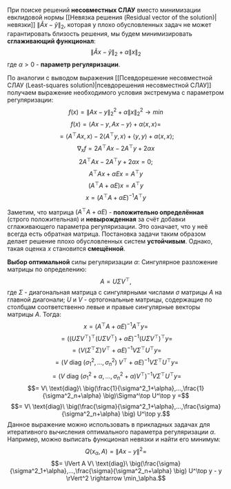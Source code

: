 При поиске решений **несовместных СЛАУ** вместо минимизации евклидовой нормы [[Невязка решения (Residual vector of the solution)|невязки]] $\lVert\tilde{A}x-\tilde{y}\rVert_2$, которая у плохо обусловленных задач не может гарантировать близость решения, мы будем минимизировать **сглаживающий функционал**:$$\lVert\tilde{A}x-\tilde{y}\rVert_2+\alpha\lVert x\rVert_2$$где $\alpha>0$ - **параметр регуляризации**.

По аналогии с выводом выражения [[Псевдорешение несовместной СЛАУ (Least-squares solution)|псевдорешения несовместной СЛАУ]] получаем выражение необходимого условия экстремума с параметром регуляризации:$$f(x)=\lVert Ax-y\rVert_2^2+\alpha\lVert x\rVert_2^2\rightarrow min$$
$$f(x)=\langle Ax-y,Ax-y\rangle+\alpha\langle x,x\rangle=$$$$=\langle A^\top Ax,x\rangle-2\langle A^\top y,x\rangle+\langle y,y\rangle+\alpha\langle x,x\rangle;$$$$\nabla_x f=2A^\top Ax-2A^\top y+2\alpha x$$$$2A^\top Ax-2A^\top y+2\alpha x=0;$$$$A^\top Ax+\alpha Ex=A^\top y$$$$(A^\top A+\alpha E)x=A^\top y$$$$x=(A^\top A+\alpha E)^{-1}A^\top y$$

Заметим, что матрица $(A^\top A+\alpha E)$ - **положительно определённая** (строго положительная) и **невырожденная** за счёт добавки сглаживающего параметра регуляризации. Это означает, что у неё всегда есть обратная матрица. Постановка задачи таким образом делает решение плохо обусловленных систем **устойчивым**. Однако, такая оценка $x$ становится **смещённой**.

**Выбор оптимальной** силы регуляризации $\alpha$:
Сингулярное разложение матрицы по определению:$$A=U\Sigma V^\top,$$где $\Sigma$ - диагональная матрица с сингулярными числами $\sigma$ матрицы $A$ на главной диагонали; $U$ и $V$ - ортогональные матрицы, содержащие по столбцам соответственно левые и правые сингулярные векторы матрицы $A$. Тогда:$$x=(A^\top A+\alpha E)^{-1}A^\top y =$$$$= \big( (U\Sigma V^\top)^\top (U\Sigma V^\top) + \alpha E \big)^{-1}(U\Sigma V^\top)^\top y =$$
$$= \big( V(\Sigma^\top \Sigma)V^\top + \alpha E \big)^{-1} V\Sigma^\top U^\top y = $$$$ = \big( V\ \text{diag}\ (\sigma^2_1,...,\sigma^2_n)\  V^\top + \alpha E \big)^{-1} V\Sigma^\top U^\top y =$$$$= \big( V\ \text{diag}\ (\sigma^2_1+\alpha,...,\sigma^2_n+\alpha)V^\top \big)^{-1} V\Sigma^\top U^\top y =$$$$= V\ \text{diag}\ \big(\frac{1}{\sigma^2_1+\alpha},...,\frac{1}{\sigma^2_n+\alpha} \big)\Sigma^\top U^\top y =$$$$= V\ \text{diag}\ \big(\frac{\sigma}{\sigma^2_1+\alpha},...,\frac{\sigma}{\sigma^2_n+\alpha} \big) U^\top y.$$Данное выражение можно использовать в прикладных задачах для итеративного вычисления оптимального параметра регуляризации $\alpha$. Например, можно выписать функционал невязки и найти его минимум:$$Q(x_\alpha,A) = \lVert Ax-y \rVert^2 =$$$$= \lVert A V\ \text{diag}\ \big(\frac{\sigma}{\sigma^2_1+\alpha},...,\frac{\sigma}{\sigma^2_n+\alpha} \big) U^\top y - y \rVert^2 \rightarrow \min_\alpha.$$